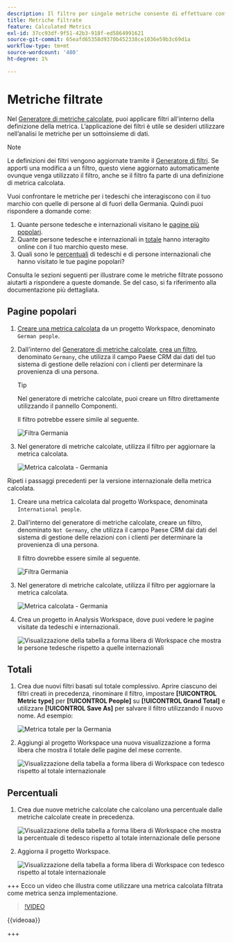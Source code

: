 ```yaml
---
description: Il filtro per singole metriche consente di effettuare confronti di metriche all’interno dello stesso rapporto.
title: Metriche filtrate
feature: Calculated Metrics
exl-id: 37cc93df-9f51-42b3-918f-ed5864991621
source-git-commit: 65eafd65358d9370b452338ce1036e59b3c69d1a
workflow-type: tm+mt
source-wordcount: '480'
ht-degree: 1%

---
```


# Metriche filtrate

Nel [Generatore di metriche calcolate](cm-build-metrics.md#definition-builder), puoi applicare filtri all&#39;interno della definizione della metrica. L’applicazione dei filtri è utile se desideri utilizzare nell’analisi le metriche per un sottoinsieme di dati.

>[!NOTE]
>
>Le definizioni dei filtri vengono aggiornate tramite il [Generatore di filtri](/help/components/filters/filter-builder.md). Se apporti una modifica a un filtro, questo viene aggiornato automaticamente ovunque venga utilizzato il filtro, anche se il filtro fa parte di una definizione di metrica calcolata.
>

Vuoi confrontare le metriche per i tedeschi che interagiscono con il tuo marchio con quelle di persone al di fuori della Germania. Quindi puoi rispondere a domande come:

1. Quante persone tedesche e internazionali visitano le [pagine più popolari](#popular-pages).
1. Quante persone tedesche e internazionali in [totale](#totals) hanno interagito online con il tuo marchio questo mese.
1. Quali sono le [percentuali](#percentages) di tedeschi e di persone internazionali che hanno visitato le tue pagine popolari?

Consulta le sezioni seguenti per illustrare come le metriche filtrate possono aiutarti a rispondere a queste domande. Se del caso, si fa riferimento alla documentazione più dettagliata.

## Pagine popolari

1. [Creare una metrica calcolata](cm-workflow.md) da un progetto Workspace, denominato `German people`.
1. Dall&#39;interno del [Generatore di metriche calcolate](cm-build-metrics.md), [crea un filtro](/help/components/filters/filter-builder.md), denominato `Germany`, che utilizza il campo Paese CRM dai dati del tuo sistema di gestione delle relazioni con i clienti per determinare la provenienza di una persona.

   >[!TIP]
   >
   >Nel generatore di metriche calcolate, puoi creare un filtro direttamente utilizzando il pannello Componenti.
   >   

   Il filtro potrebbe essere simile al seguente.

   ![Filtra Germania](assets/filter-germany.png)

1. Nel generatore di metriche calcolate, utilizza il filtro per aggiornare la metrica calcolata.

   ![Metrica calcolata - Germania](assets/calculated-metric-germany.png)

Ripeti i passaggi precedenti per la versione internazionale della metrica calcolata.

1. Creare una metrica calcolata dal progetto Workspace, denominata `International people`.
1. Dall&#39;interno del generatore di metriche calcolate, creare un filtro, denominato `Not Germany`, che utilizza il campo Paese CRM dai dati del sistema di gestione delle relazioni con i clienti per determinare la provenienza di una persona.

   Il filtro dovrebbe essere simile al seguente.

   ![Filtra Germania](assets/filter-not-germany.png)

1. Nel generatore di metriche calcolate, utilizza il filtro per aggiornare la metrica calcolata.

   ![Metrica calcolata - Germania](assets/calculated-metric-notgermany.png)


1. Crea un progetto in Analysis Workspace, dove puoi vedere le pagine visitate da tedeschi e internazionali.

   ![Visualizzazione della tabella a forma libera di Workspace che mostra le persone tedesche rispetto a quelle internazionali](assets/workspace-german-vs-international.png)


## Totali

1. Crea due nuovi filtri basati sul totale complessivo. Aprire ciascuno dei filtri creati in precedenza, rinominare il filtro, impostare **[!UICONTROL Metric type]** per **[!UICONTROL People]** su **[!UICONTROL Grand Total]** e utilizzare **[!UICONTROL Save As]** per salvare il filtro utilizzando il nuovo nome. Ad esempio:

   ![Metrica totale per la Germania](assets/calculated-metric-germany-total.png)

1. Aggiungi al progetto Workspace una nuova visualizzazione a forma libera che mostra il totale delle pagine del mese corrente.

   ![Visualizzazione della tabella a forma libera di Workspace con tedesco rispetto al totale internazionale](assets/workspace-german-vs-international-totals.png)


## Percentuali

1. Crea due nuove metriche calcolate che calcolano una percentuale dalle metriche calcolate create in precedenza.

   ![Visualizzazione della tabella a forma libera di Workspace che mostra la percentuale di tedesco rispetto al totale internazionale delle persone](assets/calculated-metric-germany-total-percentage.png)


1. Aggiorna il progetto Workspace.

   ![Visualizzazione della tabella a forma libera di Workspace con tedesco rispetto al totale internazionale](assets/workspace-german-vs-international-totals-percentage.png)


+++ Ecco un video che illustra come utilizzare una metrica calcolata filtrata come metrica senza implementazione.

>[!VIDEO](https://video.tv.adobe.com/v/25407/?quality=12)

{{videoaa}}

+++

